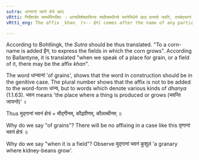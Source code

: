 ```yaml
---
sutra: धान्यानां भवने क्षेत्रे खञ्
vRtti: निर्देशादेव समर्थविभक्तिः । धान्यविशेषवाचिभ्यः षष्ठीसमर्थेभ्यो भवनेभिधेये खञ् प्रत्ययो भवति, तच्चेद्भवनं क्षेत्रं भवति ॥
vRtti_eng: The affix _khan_ (+-- ईन) comes after the name of any particular corn, being in genitive case in construction, in the sense of a place of growing, when that place is a field.

---
```

According to Bohtlingk, the _Sutra_ should be thus translated. "To a corn-name is added ईन, to express the fields in which the corn grows". According to Ballantyne, it is translated "when we speak of a place for grain, or a field of it, there may be the affix _khan_".

The word धान्यानां 'of grains', shows that the word in construction should be in the genitive case. The plural number shows that the affix is not to be added to the word-form धान्य, but to words which denote various kinds of _dhanya_ (1.1.63). भवन means 'the place where a thing is produced or grows (भवन्ति जायन्ते)' ॥

Thus मुद्गानां भवनं क्षेत्रं = मौद्गीनम्, कौद्रवीणम्, कौलत्थीनम् ॥

Why do we say "of grains"? There will be no affixing in a case like this तृणानां भवनं क्षेत्रं ॥

Why do we say "when it is a field"? Observe मुद्गानां भवनं कुशूलं 'a granary where kidney-beans grow'.